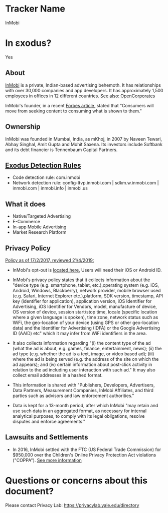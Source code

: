 # Tracker Name
InMobi

# In εxodus?
Yes

## About

[InMobi](https://www.inmobi.com/) is a private, Indian-based advertising behemoth.  It has relationships with over 30,000 companies and app developers. It has approximately 1,500 employees in offices in 12 different countries. [See also: OpenCorporates](https://opencorporates.com/companies/us_ca/C3422070)

InMobi's founder, in a recent [Forbes article,](http://www.forbesindia.com/article/leaderboard/inmobi-wants-to-glue-your-attention-to-your-lock-screen/53095/1) stated that "Consumers will move from seeking content to consuming what is shown to them."  

## Ownership

InMobi was founded in Mumbai, India, as mKhoj, in 2007 by Naveen Tewari, Abhay Singhal, Amit Gupta and Mohit Saxena.  Its investors include Softbank and its debt financier is Tennenbaum Capital Partners.  


## [Exodus Detection Rules](https://exodus-privacy.eu.org)

* Code detection rule: com.inmobi
* Network detection rule: config-ltvp.inmobi.com | sdkm.w.inmobi.com | inmobi.com | inmobi.info | inmobi.us

## What it does

* Native/Targeted Advertising
* E-Commerce
* In-app Mobile Advertising
* Market Research Platform

## Privacy Policy

[Policy as of 17/2/2017, reviewed 21/4/2019:](https://www.inmobi.com/privacy-policy/)

* InMobi's opt-out is [located here.](https://www.inmobi.com/page/opt-out/)  Users will need their iOS or Android ID.  

* InMobi's privacy policy states that it collects information about the "device type (e.g. smartphone, tablet, etc.),operating system (e.g. iOS, Android, Windows, Blackberry), network provider, mobile browser used (e.g. Safari, Internet Explorer etc.),platform, SDK version, timestamp, API key (identifier for application), application version, iOS Identifier for Advertising, iOS Identifier for Vendors, model, manufacture of device, OS version of device, session start/stop time, locale (specific location where a given language is spoken), time zone, network status such as WiFi, the geo-location of your device (using GPS or other geo-location data) and the Identifier for Advertising (IDFA) or the Google Advertising ID (AAID) etc"  which it may infer from WiFi identifiers in the area.   

* It also collects information regarding "(i) the content type of the ad (what the ad is about, e.g. games, finance, entertainment, news); (ii) the ad type (e.g. whether the ad is a text, image, or video based ad); (iii) where the ad is being served (e.g. the address of the site on which the ad appears); and (iv) certain information about post-click activity in relation to the ad including user interaction with such ad."  It may also collect email addresses in a hashed format.

* This information is shared with "Publishers, Developers, Advertisers, Data Partners, Measurement Companies, InMobi Affiliates, and third parties such as advisors and law enforcement authorities."  

* Data is kept for a 13-month period, after which InMobi "may retain and use such data in an aggregated format, as necessary for internal analytical purposes, to comply with its legal obligations, resolve disputes and enforce agreements."

## Lawsuits and Settlements

* In 2016, InMobi settled with the FTC (US Federal Trade Commission) for $950,000 over the Children's Online Privacy Protection Act violations ("COPPA").  [See more information](https://www.ftc.gov/news-events/press-releases/2016/06/mobile-advertising-network-inmobi-settles-ftc-charges-it-tracked)

# Questions or concerns about this document?
Please contact Privacy Lab: https://privacylab.yale.edu/directory
